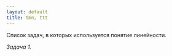 ```yaml
---
layout: default
title: tmn, ttt
---
```


Список задач, в которых используется понятие линейности.

*Задача 1.* 
